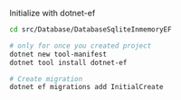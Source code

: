 Initialize with dotnet-ef
```bash
cd src/Database/DatabaseSqliteInmemoryEF

# only for once you created project
dotnet new tool-manifest
dotnet tool install dotnet-ef

# Create migration
dotnet ef migrations add InitialCreate
```
